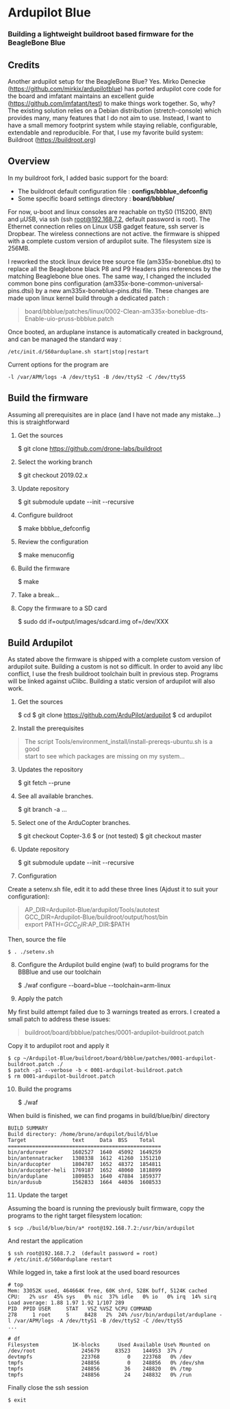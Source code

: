 # Ardupilot Blue
### Building a lightweight buildroot based firmware for the BeagleBone Blue


## Credits
Another ardupilot setup for the BeagleBone Blue?
Yes. Mirko Denecke (https://github.com/mirkix/ardupilotblue) has ported
ardupilot core code for the board and imfatant maintains an excellent guide 
(https://github.com/imfatant/test) to make things work together.
So, why? The existing solution relies on a Debian distribution
(stretch-console) which provides many, many features that I do not aim to use.
Instead, I want to have a small memory footprint system while staying
reliable, configurable, extendable and reproducible.
For that, I use my favorite build system: Buildroot (https://buildroot.org)

## Overview
In my buildroot fork, I added basic support for the board:
 
- The buildroot default configuration file : **configs/bbblue_defconfig**
- Some specific board settings directory   : **board/bbblue/**

For now, u-boot and linux consoles are reachable on ttyS0 (115200, 8N1) and
µUSB, via ssh (ssh root@192.168.7.2, default password is root). The Ethernet
connection relies on Linux USB gadget feature, ssh server is Dropbear. The
wireless connections are not active. the firmware is shipped with a complete
custom version of ardupilot suite. The filesystem size is 256MB.

I reworked the stock linux device tree source file (am335x-boneblue.dts) to
replace all the Beaglebone black P8 and P9 Headers pins references by the
matching Beaglebone blue ones. The same way, I changed the included common
bone pins configuration (am335x-bone-common-universal-pins.dtsi)
by a new am335x-boneblue-pins.dtsi file. These changes are made upon linux
kernel build through a dedicated patch :  
>board/bbblue/patches/linux/0002-Clean-am335x-boneblue-dts-Enable-uio-pruss-bbblue.patch

Once booted, an arduplane instance is automatically created in background,
and can be managed the standard way :

	/etc/init.d/S60arduplane.sh start|stop|restart

  Current options for the program are

	-l /var/APM/logs -A /dev/ttyS1 -B /dev/ttyS2 -C /dev/ttyS5

## Build the firmware

Assuming all prerequisites are in place (and I have not made any mistake...) this is straightforward

1) Get the sources

	$ git clone https://github.com/drone-labs/buildroot

2) Select the working branch

	$ git checkout 2019.02.x

3) Update repository

	$ git submodule update --init --recursive

4) Configure buildroot

	$ make bbblue_defconfig

5) Review the configuration

	$ make menuconfig

5) Build the firmware

	$ make

6) Take a break...

7) Copy the firmware to a SD card

	$ sudo dd if=output/images/sdcard.img of=/dev/XXX


## Build Ardupilot
As stated above the firmware is shipped with a complete custom version of ardupilot suite.
Building a custom is not so difficult. In order to avoid any libc conflict, I use the fresh
buildroot toolchain built in previous step. Programs will be linked against uClibc.
Building a static version of ardupilot will also work.

1) Get the sources

	$ cd
	$ git clone https://github.com/ArduPilot/ardupilot
	$ cd ardupilot
    
2)  Install the prerequisites

>The script Tools/environment_install/install-prereqs-ubuntu.sh is a good  
>start to see which packages are missing on my system...

3) Updates the repository

	$ git fetch --prune
    
4) See all available branches.

	$ git branch -a
	  ...

5) Select one of the ArduCopter branches.

	$ git checkout Copter-3.6
	$ or (not tested)
	$ git checkout master

6) Update repository

	$ git submodule update --init --recursive

7) Configuration

Create a setenv.sh file, edit it to add these three lines (Ajdust it to suit your configuration):

> AP_DIR=Ardupilot-Blue/ardupilot/Tools/autotest  
> GCC_DIR=Ardupilot-Blue/buildroot/output/host/bin  
> export PATH=$GCC_DIR:$AP_DIR:$PATH  

Then, source the file

	$ . ./setenv.sh
 
8) Configure the Ardupilot build engine (waf) to build programs for the BBBlue and use our toolchain

	$ ./waf configure --board=blue --toolchain=arm-linux

9) Apply the patch

My first build attempt failed due to 3 warnings treated as errors.
I created a small patch to address these issues:

> buildroot/board/bbblue/patches/0001-ardupilot-buildroot.patch

Copy it to ardupilot root and apply it
 
	$ cp ~/Ardupilot-Blue/buildroot/board/bbblue/patches/0001-ardupilot-buildroot.patch ./
	$ patch -p1 --verbose -b < 0001-ardupilot-buildroot.patch
	$ rm 0001-ardupilot-buildroot.patch

10) Build the programs

	$ ./waf
 
When build is finished, we can find progams in build/blue/bin/ directory

	BUILD SUMMARY  
	Build directory: /home/bruno/ardupilot/build/blue  
	Target               text     Data  BSS    Total  
	==================================================  
	bin/ardurover        1602527  1640  45092  1649259  
	bin/antennatracker   1308338  1612  41260  1351210  
	bin/arducopter       1804787  1652  48372  1854811  
	bin/arducopter-heli  1769187  1652  48060  1818899  
	bin/arduplane        1809853  1640  47884  1859377  
	bin/ardusub          1562833  1664  44036  1608533  

11) Update the target

Assuming the board is running the previously built firmware,
copy the programs to the right target filesystem location:

	$ scp ./build/blue/bin/a* root@192.168.7.2:/usr/bin/ardupilot

And restart the application

	$ ssh root@192.168.7.2  (default password = root)
	# /etc/init.d/S60arduplane restart

While logged in, take a first look at the used board resources

	# top
	Mem: 33052K used, 464664K free, 60K shrd, 528K buff, 5124K cached
	CPU:   2% usr  45% sys   0% nic  37% idle   0% io   0% irq  14% sirq
	Load average: 1.88 1.97 1.92 1/107 289
	PID  PPID USER     STAT   VSZ %VSZ %CPU COMMAND
	278     1 root     S     8428   2%  24% /usr/bin/ardupilot/arduplane -l /var/APM/logs -A /dev/ttyS1 -B /dev/ttyS2 -C /dev/ttyS5
	...
	
	# df
	Filesystem           1K-blocks      Used Available Use% Mounted on
	/dev/root               245679     83523    144953  37% /
	devtmpfs                223768         0    223768   0% /dev
	tmpfs                   248856         0    248856   0% /dev/shm
	tmpfs                   248856        36    248820   0% /tmp
	tmpfs                   248856        24    248832   0% /run

	
Finally close the ssh session

	$ exit





































